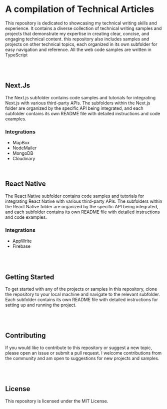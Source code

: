 <div>
<h1><strong>A compilation of Technical Articles</strong></h1>
<p>This repository is dedicated to showcasing my technical writing skills and experience. It contains a diverse collection of technical writing samples and projects that demonstrate my expertise in creating clear, concise, and engaging technical content. this repository also includes samples and projects on other technical topics, each organized in its own subfolder for easy navigation and reference. All the web code samples are written in TypeScript
</p>
</div>

<br>
<br>
<div>
<div>
<h2>Next.Js</h2>
<p>The Next.js subfolder contains code samples and tutorials for integrating Next.js with various third-party APIs. The subfolders within the Next.js folder are organized by the specific API being integrated, and each subfolder contains its own README file with detailed instructions and code examples.</p>

<h3>Integrations</h3>
<ul>
<li>MapBox</li>
<li>NodeMailer</li>
<li>MongoDB</li>
<li>Cloudinary</li>
</ul>
</div>

<br>
<div>
<h2>React Native</h2>

<p>The React Native subfolder contains code samples and tutorials for integrating React Native with various third-party APIs. The subfolders within the React Native folder are organized by the specific API being integrated, and each subfolder contains its own README file with detailed instructions and code examples.</p>

<h3>Integrations</h3>
<ul>
<li>AppWrite</li>
<li>Firebase</li>
</ul>

</div>

</div>

<br>
<br>
<div>
<h2>
<strong>Getting Started</strong>
</h2>
<p>To get started with any of the projects or samples in this repository, clone the repository to your local machine and navigate to the relevant subfolder. Each subfolder contains its own README file with detailed instructions for setting up and running the project.</p>
</div>

<br>
<br>
<div>
<h2>
<strong>Contributing</strong>
</h2>
<p>If you would like to contribute to this repository or suggest a new topic, please open an issue or submit a pull request. I welcome contributions from the community and am open to suggestions for new projects and samples.</p>
</div>

<br>
<br>
<div>
<h2>
<strong>License</strong>
</h2>
<p>This repository is licensed under the MIT License.</p>
</div>
